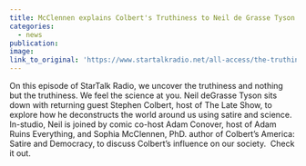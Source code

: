 ```yaml
---
title: McClennen explains Colbert's Truthiness to Neil de Grasse Tyson on StarTalk
categories: 
  - news
publication:
image:
link_to_original: 'https://www.startalkradio.net/all-access/the-truthiness-with-stephen-colbert/'
---
```


On this episode of StarTalk Radio, we uncover the truthiness and nothing but the truthiness. We feel the science at you. Neil deGrasse Tyson sits down with returning guest Stephen Colbert, host of The Late Show, to explore how he deconstructs the world around us using satire and science. In-studio, Neil is joined by comic co-host Adam Conover, host of Adam Ruins Everything, and Sophia McClennen, PhD. author of Colbert’s America: Satire and Democracy, to discuss Colbert’s influence on our society.  Check it out.